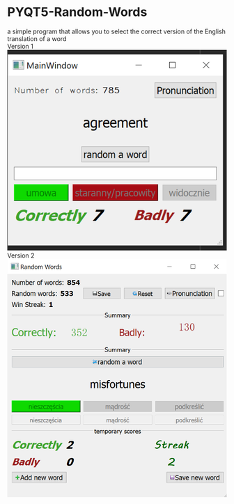 # PYQT5-Random-Words
a simple program that allows you to select the correct version of the English translation of a word
</br>
Version 1</br>
![](okno_aplikacji.png)</br>
Version 2</br>
![](okno_2.png)
